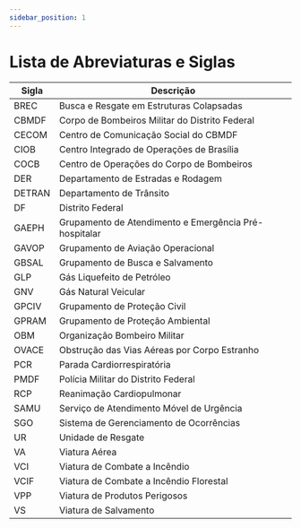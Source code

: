 ```yaml
---
sidebar_position: 1
---
```


# Lista de Abreviaturas e Siglas

| Sigla | Descrição                                             |
|-------|-------------------------------------------------------|
| BREC  | Busca e Resgate em Estruturas Colapsadas             |
| CBMDF | Corpo de Bombeiros Militar do Distrito Federal       |
| CECOM | Centro de Comunicação Social do CBMDF                |
| CIOB  | Centro Integrado de Operações de Brasília            |
| COCB  | Centro de Operações do Corpo de Bombeiros            |
| DER   | Departamento de Estradas e Rodagem                   |
| DETRAN| Departamento de Trânsito                              |
| DF    | Distrito Federal                                      |
| GAEPH | Grupamento de Atendimento e Emergência Pré-hospitalar|
| GAVOP | Grupamento de Aviação Operacional                   |
| GBSAL | Grupamento de Busca e Salvamento                     |
| GLP   | Gás Liquefeito de Petróleo                            |
| GNV   | Gás Natural Veicular                                  |
| GPCIV | Grupamento de Proteção Civil                         |
| GPRAM | Grupamento de Proteção Ambiental                     |
| OBM   | Organização Bombeiro Militar                          |
| OVACE | Obstrução das Vias Aéreas por Corpo Estranho         |
| PCR   | Parada Cardiorrespiratória                            |
| PMDF  | Polícia Militar do Distrito Federal                   |
| RCP   | Reanimação Cardiopulmonar                             |
| SAMU  | Serviço de Atendimento Móvel de Urgência             |
| SGO   | Sistema de Gerenciamento de Ocorrências               |
| UR    | Unidade de Resgate                                    |
| VA    | Viatura Aérea                                         |
| VCI   | Viatura de Combate a Incêndio                         |
| VCIF  | Viatura de Combate a Incêndio Florestal               |
| VPP   | Viatura de Produtos Perigosos                         |
| VS    | Viatura de Salvamento                                 |